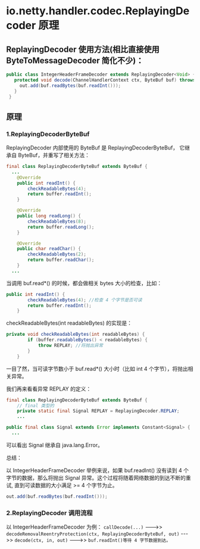 # io.netty.handler.codec.ReplayingDecoder 原理

## ReplayingDecoder 使用方法(相比直接使用 ByteToMessageDecoder 简化不少)：

```java
public class IntegerHeaderFrameDecoder extends ReplayingDecoder<Void> {
   protected void decode(ChannelHandlerContext ctx, ByteBuf buf) throws Exception {
     out.add(buf.readBytes(buf.readInt()));
   }
 }
```

## 原理

### 1.ReplayingDecoderByteBuf

ReplayingDecoder 内部使用的 ByteBuf 是 ReplayingDecoderByteBuf， 它继承自 ByteBuf，并重写了相关方法：

```java
final class ReplayingDecoderByteBuf extends ByteBuf {
  ...
    @Override
    public int readInt() {
        checkReadableBytes(4);
        return buffer.readInt();
    }

    @Override
    public long readLong() {
        checkReadableBytes(8);
        return buffer.readLong();
    }

    @Override
    public char readChar() {
        checkReadableBytes(2);
        return buffer.readChar();
    }
  ...
```

当调用 buf.read*() 的时候，都会做相关 bytes 大小的检查，比如：

```java
public int readInt() {
        checkReadableBytes(4); //检查 4 个字节是否可读
        return buffer.readInt();
    }
```

checkReadableBytes(int readableBytes) 的实现是：

```java
private void checkReadableBytes(int readableBytes) {
        if (buffer.readableBytes() < readableBytes) {
            throw REPLAY; //将抛出异常
        }
    }
```

一目了然，当可读字节数小于 buf.read*() 大小时（比如 int 4 个字节），将抛出相关异常。

我们再来看看异常 REPLAY 的定义：

```java
final class ReplayingDecoderByteBuf extends ByteBuf {
    // final 类型的
    private static final Signal REPLAY = ReplayingDecoder.REPLAY;
    ...
```

```java
public final class Signal extends Error implements Constant<Signal> {
  ...
```

可以看出 Signal 继承自 java.lang.Error。

总结：

以 IntegerHeaderFrameDecoder 举例来说，如果 buf.readInt() 没有读到 4 个字节的数据，那么将抛出 Signal 异常。这个过程将随着网络数据的到达不断的重试, 直到可读数据的大小满足 >= 4 个字节为止。

```java
out.add(buf.readBytes(buf.readInt()));
```

### 2.ReplayingDecoder 调用流程

以 IntegerHeaderFrameDecoder 为例：
`callDecode(...)` --->> `decodeRemovalReentryProtection(ctx, ReplayingDecoderByteBuf, out)`  --->> `decode(ctx, in, out)` --->> `buf.readInt()等待 4 字节数据到达。`